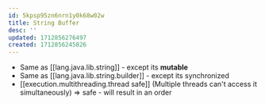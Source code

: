```yaml
---
id: 5kpsp95zn6nrn1y0k68w02w
title: String Buffer
desc: ''
updated: 1712856276497
created: 1712856245826
---
```



- Same as [[lang.java.lib.string]] - except its **mutable**
- Same as [[lang.java.lib.string.builder]] - except its synchronized
- [[execution.multithreading.thread safe]] (Multiple threads can't access it simultaneously) ⇒ safe - will result in an order
